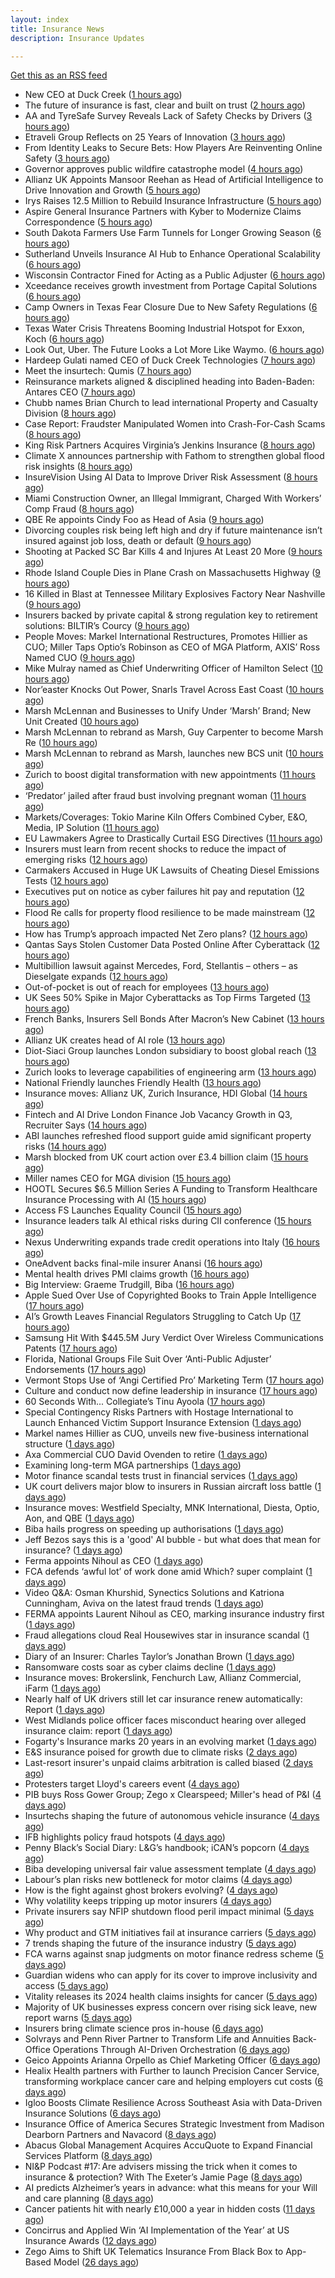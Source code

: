 ```yaml
---
layout: index
title: Insurance News
description: Insurance Updates

---
```


[Get this as an RSS feed](/insurance.rss)

<!-- news_marker starts -->
- New CEO at Duck Creek ([1 hours ago](https://insurance-edge.net/2025/10/14/new-ceo-at-duck-creek/))
- The future of insurance is fast, clear and built on trust ([2 hours ago](https://www.dig-in.com/opinion/the-future-of-insurance-is-fast-clear-and-built-on-trust))
- AA and TyreSafe Survey Reveals Lack of Safety Checks by Drivers ([3 hours ago](https://insurance-edge.net/2025/10/14/aa-and-tyresafe-survey-reveals-lack-of-safety-checks-by-drivers/))
- Etraveli Group Reflects on 25 Years of Innovation ([3 hours ago](https://insurance-edge.net/2025/10/14/etraveli-group-reflects-on-25-years-of-innovation/))
- From Identity Leaks to Secure Bets: How Players Are Reinventing Online Safety ([3 hours ago](https://insurance-edge.net/2025/10/14/from-identity-leaks-to-secure-bets-how-players-are-reinventing-online-safety/))
- Governor approves public wildfire catastrophe model ([4 hours ago](https://www.dig-in.com/news/governor-approves-public-wildfire-catastrophe-model))
- Allianz UK Appoints Mansoor Reehan as Head of Artificial Intelligence to Drive Innovation and Growth ([5 hours ago](https://www.insurtechinsights.com/allianz-uk-appoints-mansoor-reehan-as-head-of-artificial-intelligence-to-drive-innovation-and-growth/))
- Irys Raises 12.5 Million to Rebuild Insurance Infrastructure ([5 hours ago](https://www.insurtechinsights.com/irys-raises-12-5-million-to-rebuild-insurance-infrastructure/))
- Aspire General Insurance Partners with Kyber to Modernize Claims Correspondence ([5 hours ago](https://www.insurtechinsights.com/aspire-general-insurance-partners-with-kyber-to-modernize-claims-correspondence/))
- South Dakota Farmers Use Farm Tunnels for Longer Growing Season ([6 hours ago](https://www.insurancejournal.com/news/midwest/2025/10/14/843655.htm))
- Sutherland Unveils Insurance AI Hub to Enhance Operational Scalability ([6 hours ago](https://www.insurtechinsights.com/sutherland-unveils-insurance-ai-hub-to-enhance-operational-scalability/))
- Wisconsin Contractor Fined for Acting as a Public Adjuster ([6 hours ago](https://www.insurancejournal.com/news/midwest/2025/10/14/843652.htm))
- Xceedance receives growth investment from Portage Capital Solutions ([6 hours ago](https://www.reinsurancene.ws/xceedance-receives-growth-investment-from-portage-capital-solutions/))
- Camp Owners in Texas Fear Closure Due to New Safety Regulations ([6 hours ago](https://www.insurancejournal.com/news/southcentral/2025/10/14/843633.htm))
- Texas Water Crisis Threatens Booming Industrial Hotspot for Exxon, Koch ([6 hours ago](https://www.insurancejournal.com/news/southcentral/2025/10/14/843620.htm))
- Look Out, Uber. The Future Looks a Lot More Like Waymo. ([6 hours ago](https://www.insurancejournal.com/news/national/2025/10/14/843618.htm))
- Hardeep Gulati named CEO of Duck Creek Technologies ([7 hours ago](https://www.reinsurancene.ws/hardeep-gulati-named-ceo-of-duck-creek-technologies/))
- Meet the insurtech: Qumis ([7 hours ago](https://www.dig-in.com/news/meet-the-insurtech-qumis))
- Reinsurance markets aligned & disciplined heading into Baden-Baden: Antares CEO ([7 hours ago](https://www.reinsurancene.ws/reinsurance-markets-aligned-disciplined-heading-into-baden-baden-antares-ceo/))
- Chubb names Brian Church to lead international Property and Casualty Division ([8 hours ago](https://www.reinsurancene.ws/chubb-names-brian-church-to-lead-international-property-and-casualty-division/))
- Case Report: Fraudster Manipulated Women into Crash-For-Cash Scams ([8 hours ago](https://insurance-edge.net/2025/10/14/case-report-fraudster-manipulated-women-into-crash-for-cash-scams/))
- King Risk Partners Acquires Virginia’s Jenkins Insurance ([8 hours ago](https://www.insurancejournal.com/news/east/2025/10/14/843598.htm))
- Climate X announces partnership with Fathom to strengthen global flood risk insights ([8 hours ago](https://www.reinsurancene.ws/climate-x-announces-partnership-with-fathom-to-strengthen-global-flood-risk-insights/))
- InsureVision Using AI Data to Improve Driver Risk Assessment ([8 hours ago](https://insurance-edge.net/2025/10/14/insurevision-using-ai-data-to-improve-driver-risk-assessment/))
- Miami Construction Owner, an Illegal Immigrant, Charged With Workers’ Comp Fraud ([8 hours ago](https://www.insurancejournal.com/news/southeast/2025/10/14/843595.htm))
- QBE Re appoints Cindy Foo as Head of Asia ([9 hours ago](https://www.reinsurancene.ws/qbe-re-appoints-cindy-foo-as-head-of-asia/))
- Divorcing couples risk being left high and dry if future maintenance isn’t insured against job loss, death or default ([9 hours ago](https://ifamagazine.com/divorcing-couples-risk-being-left-high-and-dry-if-future-maintenance-isnt-insured-against-job-loss-death-or-default/))
- Shooting at Packed SC Bar Kills 4 and Injures At Least 20 More ([9 hours ago](https://www.insurancejournal.com/news/southeast/2025/10/14/843592.htm))
- Rhode Island Couple Dies in Plane Crash on Massachusetts Highway ([9 hours ago](https://www.insurancejournal.com/news/east/2025/10/14/843584.htm))
- 16 Killed in Blast at Tennessee Military Explosives Factory Near Nashville ([9 hours ago](https://www.insurancejournal.com/news/southeast/2025/10/14/843580.htm))
- Insurers backed by private capital & strong regulation key to retirement solutions: BILTIR’s Courcy ([9 hours ago](https://www.reinsurancene.ws/insurers-backed-by-private-capital-strong-regulation-key-to-retirement-solutions-biltirs-courcy/))
- People Moves: Markel International Restructures, Promotes Hillier as CUO; Miller Taps Optio’s Robinson as CEO of MGA Platform, AXIS’ Ross Named CUO ([9 hours ago](https://www.insurancejournal.com/news/international/2025/10/14/843575.htm))
- Mike Mulray named as Chief Underwriting Officer of Hamilton Select ([10 hours ago](https://www.reinsurancene.ws/mike-mulray-named-as-chief-underwriting-officer-of-hamilton-select/))
- Nor’easter Knocks Out Power, Snarls Travel Across East Coast ([10 hours ago](https://www.insurancejournal.com/news/east/2025/10/14/843572.htm))
- Marsh McLennan and Businesses to Unify Under ‘Marsh’ Brand; New Unit Created ([10 hours ago](https://www.insurancejournal.com/news/national/2025/10/14/843566.htm))
- Marsh McLennan to rebrand as Marsh, Guy Carpenter to become Marsh Re ([10 hours ago](https://www.reinsurancene.ws/marsh-mclennan-to-rebrand-as-marsh-guy-carpenter-to-become-marsh-re/))
- Marsh McLennan to rebrand as Marsh, launches new BCS unit ([10 hours ago](https://www.insurancebusinessmag.com/uk/news/breaking-news/marsh-mclennan-to-rebrand-as-marsh-launches-new-bcs-unit-552927.aspx))
- Zurich to boost digital transformation with new appointments ([11 hours ago](https://www.reinsurancene.ws/zurich-to-boost-digital-transformation-with-new-appointments/))
- ‘Predator’ jailed after fraud bust involving pregnant woman ([11 hours ago](https://www.postonline.co.uk/news/7959212/%E2%80%98predator%E2%80%99-jailed-after-fraud-bust-involving-pregnant-woman))
- Markets/Coverages: Tokio Marine Kiln Offers Combined Cyber, E&O, Media, IP Solution ([11 hours ago](https://www.insurancejournal.com/news/international/2025/10/14/843558.htm))
- EU Lawmakers Agree to Drastically Curtail ESG Directives ([11 hours ago](https://www.insurancejournal.com/news/international/2025/10/14/843553.htm))
- Insurers must learn from recent shocks to reduce the impact of emerging risks ([12 hours ago](https://www.insurancebusinessmag.com/uk/news/breaking-news/insurers-must-learn-from-recent-shocks-to-reduce-the-impact-of-emerging-risks-552918.aspx))
- Carmakers Accused in Huge UK Lawsuits of Cheating Diesel Emissions Tests ([12 hours ago](https://www.insurancejournal.com/news/international/2025/10/14/843549.htm))
- Executives put on notice as cyber failures hit pay and reputation ([12 hours ago](https://www.insurancebusinessmag.com/uk/news/cyber/executives-put-on-notice-as-cyber-failures-hit-pay-and-reputation-552917.aspx))
- Flood Re calls for property flood resilience to be made mainstream ([12 hours ago](https://www.postonline.co.uk/personal/7959208/flood-re-calls-for-property-flood-resilience-to-be-made-mainstream))
- How has Trump’s approach impacted Net Zero plans? ([12 hours ago](https://www.postonline.co.uk/news/7959181/how-has-trump%E2%80%99s-approach-impacted-net-zero-plans))
- Qantas Says Stolen Customer Data Posted Online After Cyberattack ([12 hours ago](https://www.insurancejournal.com/news/international/2025/10/14/843545.htm))
- Multibillion lawsuit against Mercedes, Ford, Stellantis – others – as Dieselgate expands ([12 hours ago](https://www.insurancebusinessmag.com/uk/news/breaking-news/multibillion-lawsuit-against-mercedes-ford-stellantis--others--as-dieselgate-expands-552907.aspx))
- Out-of-pocket is out of reach for employees ([13 hours ago](https://www.dig-in.com/opinion/out-of-pocket-is-out-of-reach-for-employees))
- UK Sees 50% Spike in Major Cyberattacks as Top Firms Targeted ([13 hours ago](https://www.insurancejournal.com/news/international/2025/10/14/843541.htm))
- French Banks, Insurers Sell Bonds After Macron’s New Cabinet ([13 hours ago](https://www.insurancejournal.com/news/international/2025/10/14/843537.htm))
- Allianz UK creates head of AI role ([13 hours ago](https://www.postonline.co.uk/technology/7959209/allianz-uk-creates-head-of-ai-role))
- Diot-Siaci Group launches London subsidiary to boost global reach ([13 hours ago](https://www.insurancebusinessmag.com/uk/news/breaking-news/diotsiaci-group-launches-london-subsidiary-to-boost-global-reach-552893.aspx))
- Zurich looks to leverage capabilities of engineering arm ([13 hours ago](https://www.postonline.co.uk/commercial/7959198/zurich-looks-to-leverage-capabilities-of-engineering-arm))
- National Friendly launches Friendly Health ([13 hours ago](https://ifamagazine.com/national-friendly-launches-friendly-health/))
- Insurance moves: Allianz UK, Zurich Insurance, HDI Global ([14 hours ago](https://www.insurancebusinessmag.com/uk/news/breaking-news/insurance-moves-allianz-uk-zurich-insurance-hdi-global-552892.aspx))
- Fintech and AI Drive London Finance Job Vacancy Growth in Q3, Recruiter Says ([14 hours ago](https://www.insurancejournal.com/news/international/2025/10/14/843534.htm))
- ABI launches refreshed flood support guide amid significant property risks ([14 hours ago](https://www.insurancebusinessmag.com/uk/news/catastrophe/abi-launches-refreshed-flood-support-guide-amid-significant-property-risks-552889.aspx))
- Marsh blocked from UK court action over £3.4 billion claim ([15 hours ago](https://www.insurancebusinessmag.com/uk/news/breaking-news/marsh-blocked-from-uk-court-action-over-3-4-billion-claim-552861.aspx))
- Miller names CEO for MGA division ([15 hours ago](https://www.insurancebusinessmag.com/uk/news/breaking-news/miller-names-ceo-for-mga-division-552885.aspx))
- HOOTL Secures $6.5 Million Series A Funding to Transform Healthcare Insurance Processing with AI ([15 hours ago](https://www.insurtechinsights.com/hootl-secures-6-5-million-series-a-funding-to-transform-healthcare-insurance-processing-with-ai/))
- Access FS Launches Equality Council ([15 hours ago](https://ifamagazine.com/access-fs-launches-equality-council/))
- Insurance leaders talk AI ethical risks during CII conference ([15 hours ago](https://www.insurancebusinessmag.com/uk/news/technology/insurance-leaders-talk-ai-ethical-risks-during-cii-conference-552879.aspx))
- Nexus Underwriting expands trade credit operations into Italy ([16 hours ago](https://www.insurancebusinessmag.com/uk/news/breaking-news/nexus-underwriting-expands-trade-credit-operations-into-italy-552878.aspx))
- OneAdvent backs final-mile insurer Anansi ([16 hours ago](https://www.insurancebusinessmag.com/uk/news/breaking-news/oneadvent-backs-finalmile-insurer-anansi-552877.aspx))
- Mental health drives PMI claims growth ([16 hours ago](https://www.insurancebusinessmag.com/uk/news/life-insurance/mental-health-drives-pmi-claims-growth-552875.aspx))
- Big Interview: Graeme Trudgill, Biba ([16 hours ago](https://www.postonline.co.uk/news/7959107/big-interview-graeme-trudgill-biba))
- Apple Sued Over Use of Copyrighted Books to Train Apple Intelligence ([17 hours ago](https://www.insurancejournal.com/news/national/2025/10/14/843454.htm))
- AI’s Growth Leaves Financial Regulators Struggling to Catch Up ([17 hours ago](https://www.insurancejournal.com/news/national/2025/10/14/843483.htm))
- Samsung Hit With $445.5M Jury Verdict Over Wireless Communications Patents ([17 hours ago](https://www.insurancejournal.com/news/national/2025/10/14/843487.htm))
- Florida, National Groups File Suit Over ‘Anti-Public Adjuster’ Endorsements ([17 hours ago](https://www.insurancejournal.com/news/southeast/2025/10/14/843505.htm))
- Vermont Stops Use of ‘Angi Certified Pro’ Marketing Term ([17 hours ago](https://www.insurancejournal.com/news/east/2025/10/14/843516.htm))
- Culture and conduct now define leadership in insurance ([17 hours ago](https://www.postonline.co.uk/regulation/7959116/culture-and-conduct-now-define-leadership-in-insurance))
- 60 Seconds With... Collegiate’s Tinu Ayoola ([17 hours ago](https://www.postonline.co.uk/people/7958146/60-seconds-with-collegiate%E2%80%99s-tinu-ayoola))
- Special Contingency Risks Partners with Hostage International to Launch Enhanced Victim Support Insurance Extension ([1 days ago](https://www.insurtechinsights.com/special-contingency-risks-partners-with-hostage-international-to-launch-enhanced-victim-support-insurance-extension/))
- Markel names Hillier as CUO, unveils new five-business international structure ([1 days ago](https://www.insurancebusinessmag.com/uk/news/breaking-news/markel-names-hillier-as-cuo-unveils-new-fivebusiness-international-structure-552818.aspx))
- Axa Commercial CUO David Ovenden to retire ([1 days ago](https://www.postonline.co.uk/commercial/7959203/axa-commercial-cuo-david-ovenden-to-retire))
- Examining long-term MGA partnerships ([1 days ago](https://www.insurancebusinessmag.com/uk/tv/examining-longterm-mga-partnerships-552782.aspx))
- Motor finance scandal tests trust in financial services ([1 days ago](https://www.insurancebusinessmag.com/uk/news/auto-motor/motor-finance-scandal-tests-trust-in-financial-services-552780.aspx))
- UK court delivers major blow to insurers in Russian aircraft loss battle ([1 days ago](https://www.insurancebusinessmag.com/uk/news/claims/uk-court-delivers-major-blow-to-insurers-in-russian-aircraft-loss-battle-552779.aspx))
- Insurance moves: Westfield Specialty, MNK International, Diesta, Optio, Aon, and QBE ([1 days ago](https://www.insurancebusinessmag.com/uk/news/breaking-news/insurance-moves-westfield-specialty-mnk-international-diesta-optio-aon-and-qbe-552778.aspx))
- Biba hails progress on speeding up authorisations ([1 days ago](https://www.postonline.co.uk/broker/7959127/biba-hails-progress-on-speeding-up-authorisations))
- Jeff Bezos says this is a 'good' AI bubble - but what does that mean for insurance? ([1 days ago](https://www.insurancebusinessmag.com/uk/news/technology/jeff-bezos-says-this-is-a-good-ai-bubble--but-what-does-that-mean-for-insurance-552771.aspx))
- Ferma appoints Nihoul as CEO ([1 days ago](https://www.postonline.co.uk/risk-management/7959202/ferma-appoints-nihoul-as-ceo))
- FCA defends ‘awful lot’ of work done amid Which? super complaint ([1 days ago](https://www.postonline.co.uk/regulation/7959200/fca-defends-%E2%80%98awful-lot%E2%80%99-of-work-done-amid-which-super-complaint))
- Video Q&A: Osman Khurshid, Synectics Solutions and Katriona Cunningham, Aviva on the latest fraud trends ([1 days ago](https://www.postonline.co.uk/market-access/claims-fraud/7959194/video-qa-osman-khurshid-synectics-solutions-and-katriona-cunningham-aviva-on-the-latest-fraud-trends))
- FERMA appoints Laurent Nihoul as CEO, marking insurance industry first ([1 days ago](https://www.insurancebusinessmag.com/uk/news/breaking-news/ferma-appoints-laurent-nihoul-as-ceo-marking-insurance-industry-first-552765.aspx))
- Fraud allegations cloud Real Housewives star in insurance scandal ([1 days ago](https://www.insurancebusinessmag.com/uk/news/breaking-news/fraud-allegations-cloud-real-housewives-star-in-insurance-scandal-552761.aspx))
- Diary of an Insurer: Charles Taylor’s Jonathan Brown ([1 days ago](https://www.postonline.co.uk/claims/7958129/diary-of-an-insurer-charles-taylor%E2%80%99s-jonathan-brown))
- Ransomware costs soar as cyber claims decline ([1 days ago](https://www.postonline.co.uk/commercial/7959026/ransomware-costs-soar-as-cyber-claims-decline))
- Insurance moves: Brokerslink, Fenchurch Law, Allianz Commercial, iFarm ([1 days ago](https://www.insurancebusinessmag.com/uk/news/breaking-news/insurance-moves-brokerslink-fenchurch-law-allianz-commercial-ifarm-552731.aspx))
- Nearly half of UK drivers still let car insurance renew automatically: Report ([1 days ago](https://www.insurancebusinessmag.com/uk/news/auto-motor/nearly-half-of-uk-drivers-still-let-car-insurance-renew-automatically-report-552730.aspx))
- West Midlands police officer faces misconduct hearing over alleged insurance claim: report ([1 days ago](https://www.insurancebusinessmag.com/uk/news/breaking-news/west-midlands-police-officer-faces-misconduct-hearing-over-alleged-insurance-claim-report-552728.aspx))
- Fogarty's Insurance marks 20 years in an evolving market ([1 days ago](https://www.insurancebusinessmag.com/uk/news/breaking-news/fogartys-insurance-marks-20-years-in-an-evolving-market-552726.aspx))
- E&S insurance poised for growth due to climate risks ([2 days ago](https://www.dig-in.com/news/e-s-insurance-poised-for-growth-due-to-climate-risks))
- Last-resort insurer's unpaid claims arbitration is called biased ([2 days ago](https://www.dig-in.com/news/florida-last-resort-insurers-arbitrations-are-called-biased))
- Protesters target Lloyd's careers event ([4 days ago](https://www.postonline.co.uk/lloyd%E2%80%99slondon/7959201/protesters-target-dive-in-for-the-fourth-time))
- PIB buys Ross Gower Group; Zego x Clearspeed; Miller's head of P&I ([4 days ago](https://www.postonline.co.uk/news/7959175/pib-buys-ross-gower-group-zego-x-clearspeed-millers-head-of-pi))
- Insurtechs shaping the future of autonomous vehicle insurance ([4 days ago](https://www.postonline.co.uk/technology/7959084/insurtechs-shaping-the-future-of-autonomous-vehicle-insurance))
- IFB highlights policy fraud hotspots ([4 days ago](https://www.postonline.co.uk/news/7959158/ifb-highlights-policy-fraud-hotspots))
- Penny Black’s Social Diary: L&G’s handbook; iCAN’s popcorn ([4 days ago](https://www.postonline.co.uk/people/7958928/penny-black%E2%80%99s-social-diary-lg%E2%80%99s-handbook-ican%E2%80%99s-popcorn))
- Biba developing universal fair value assessment template ([4 days ago](https://www.postonline.co.uk/broker/7959143/biba-developing-universal-fair-value-assessment-template))
- Labour’s plan risks new bottleneck for motor claims ([4 days ago](https://www.postonline.co.uk/claims/7959126/labour%E2%80%99s-plan-risks-new-bottleneck-for-motor-claims))
- How is the fight against ghost brokers evolving? ([4 days ago](https://www.postonline.co.uk/claims/7958913/how-is-the-fight-against-ghost-brokers-evolving))
- Why volatility keeps tripping up motor insurers ([4 days ago](https://www.postonline.co.uk/people/7959193/why-volatility-keeps-tripping-up-motor-insurers))
- Private insurers say NFIP shutdown flood peril impact minimal ([5 days ago](https://www.dig-in.com/news/private-insurers-say-nfip-shutdown-flood-peril-impact-minimal))
- Why product and GTM initiatives fail at insurance carriers ([5 days ago](https://www.dig-in.com/opinion/why-product-and-gtm-initiatives-fail-at-insurance-carriers))
- 7 trends shaping the future of the insurance industry ([5 days ago](https://www.dig-in.com/opinion/7-trends-shaping-the-future-of-insurance))
- FCA warns against snap judgments on motor finance redress scheme ([5 days ago](https://www.postonline.co.uk/regulation/7959197/fca-warns-against-snap-judgments-on-motor-finance-redress-scheme))
- Guardian widens who can apply for its cover to improve inclusivity and access ([5 days ago](https://ifamagazine.com/guardian-widens-who-can-apply-for-its-cover-to-improve-inclusivity-and-access/))
- Vitality releases its 2024 health claims insights for cancer ([5 days ago](https://ifamagazine.com/vitality-releases-its-2024-health-claims-insights-for-cancer/))
- Majority of UK businesses express concern over rising sick leave, new report warns ([5 days ago](https://ifamagazine.com/majority-of-uk-businesses-express-concern-over-rising-sick-leave-new-report-warns/))
- Insurers bring climate science pros in-house ([6 days ago](https://www.dig-in.com/news/insurers-bring-climate-science-pros-in-house))
- Solvrays and Penn River Partner to Transform Life and Annuities Back-Office Operations Through AI-Driven Orchestration ([6 days ago](https://www.insurtechinsights.com/solvrays-and-penn-river-partner-to-transform-life-and-annuities-back-office-operations-through-ai-driven-orchestration/))
- Geico Appoints Arianna Orpello as Chief Marketing Officer ([6 days ago](https://www.insurtechinsights.com/geico-appoints-arianna-orpello-as-chief-marketing-officer/))
- Healix Health partners with Further to launch Precision Cancer Service, transforming workplace cancer care and helping employers cut costs ([6 days ago](https://ifamagazine.com/healix-health-partners-with-further-to-launch-precision-cancer-service-transforming-workplace-cancer-care-and-helping-employers-cut-costs/))
- Igloo Boosts Climate Resilience Across Southeast Asia with Data-Driven Insurance Solutions ([6 days ago](https://thefintechtimes.com/igloo-boosts-climate-resilience-across-southeast-asia-with-data-driven-insurance-solutions/))
- Insurance Office of America Secures Strategic Investment from Madison Dearborn Partners and Navacord ([8 days ago](https://www.insurtechinsights.com/insurance-office-of-america-secures-strategic-investment-from-madison-dearborn-partners-and-navacord/))
- Abacus Global Management Acquires AccuQuote to Expand Financial Services Platform ([8 days ago](https://www.insurtechinsights.com/abacus-global-management-acquires-accuquote-to-expand-financial-services-platform/))
- NI&P Podcast #17: Are advisers missing the trick when it comes to insurance & protection? With The Exeter’s Jamie Page ([8 days ago](https://ifamagazine.com/nip-podcast-17-are-advisers-missing-the-trick-when-it-comes-to-insurance-protection-with-the-exeters-jamie-page/))
- AI predicts Alzheimer’s years in advance: what this means for your Will and care planning ([8 days ago](https://ifamagazine.com/ai-predicts-alzheimers-years-in-advance-what-this-means-for-your-will-and-care-planning/))
- Cancer patients hit with nearly £10,000 a year in hidden costs ([11 days ago](https://ifamagazine.com/cancer-patients-hit-with-nearly-10000-a-year-in-hidden-costs/))
- Concirrus and Applied Win ‘AI Implementation of the Year’ at US Insurance Awards ([12 days ago](https://thefintechtimes.com/concirrus-ai-cuts-aviation-underwriting-time-from-36-hours-to-minutes-for-applied-aviation/))
- Zego Aims to Shift UK Telematics Insurance From Black Box to App-Based Model ([26 days ago](https://thefintechtimes.com/zego-aims-to-shift-uk-telematics-insurance-from-black-box-to-app-based-model/))

<!-- news_marker ends -->